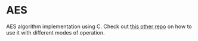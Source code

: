 AES
===

AES algorithm implementation using C. Check out [this other repo](https://github.com/dhuertas/block-cipher-modes.git) on how to use it with different modes of operation.
